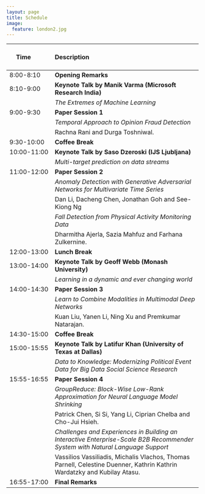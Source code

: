 ```yaml
---
layout: page
title: Schedule
image:
  feature: london2.jpg
---
```

<!-- Preliminary schedule:
Coming soon...


More details to be announced

Start Time: 8am  
Coffee breaks at 10:00am-10:30am and 3:00pm-3:30pm  
Lunch 12-1pm  
End time: 5pm 

-->

| &nbsp; &nbsp; &nbsp; &nbsp; &nbsp; &nbsp; &nbsp; &nbsp; &nbsp; &nbsp; &nbsp;  &nbsp; &nbsp; &nbsp;  Time &nbsp;&nbsp; &nbsp; &nbsp; &nbsp; &nbsp; &nbsp; | Description |
| :---  | :---  |
| 8:00-8:10 | **Opening Remarks** |
| 8:10-9:00 | **Keynote Talk by Manik Varma (Microsoft Research India)**  |
|               |*The Extremes of Machine Learning*|
| 9:00-9:30  | **Paper Session 1** |
|               | *Temporal Approach to Opinion Fraud Detection* |
|               |   Rachna Rani and Durga Toshniwal. |
| 9:30-10:00 | **Coffee Break** |
| 10:00-11:00 | **Keynote Talk by Saso Dzeroski (IJS Ljubljana)** |
| |*Multi-target prediction on data streams* |
| 11:00-12:00 | **Paper Session 2** |
|               | *Anomaly Detection with Generative Adversarial Networks for Multivariate Time Series*|
|               |   Dan Li, Dacheng Chen, Jonathan Goh and See-Kiong Ng |
|               | *Fall Detection from Physical Activity Monitoring Data*|
|               |   Dharmitha Ajerla, Sazia Mahfuz and Farhana Zulkernine. |
| 12:00-13:00 | **Lunch Break** |
| 13:00-14:00 | **Keynote Talk by Geoff Webb (Monash University)** | 
| |*Learning in a dynamic and ever changing world* |
| 14:00-14:30 | **Paper Session 3** |
|               | *Learn to Combine Modalities in Multimodal Deep Networks* |
|               |    Kuan Liu, Yanen Li, Ning Xu and Premkumar Natarajan. |
| 14:30-15:00 | **Coffee Break** |
| 15:00-15:55 | **Keynote Talk by Latifur Khan (University of Texas at Dallas)** | 
| | *Data to Knowledge: Modernizing Political Event Data for Big Data Social Science Research* |
| 15:55-16:55 | **Paper Session 4** |
|               | *GroupReduce: Block-Wise Low-Rank Approximation for Neural Language Model Shrinking* |
|               |    Patrick Chen, Si Si, Yang Li, Ciprian Chelba and Cho-Jui Hsieh. |
|               | *Challenges and Experiences in Building an Interactive Enterprise-Scale B2B Recommender System with Natural Language Support* |
|               | Vassilios Vassiliadis, Michalis Vlachos, Thomas Parnell, Celestine Duenner, Kathrin Kathrin Wardatzky and Kubilay Atasu. |
| 16:55-17:00 | **Final Remarks** |




